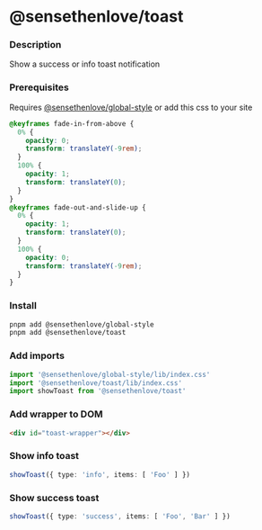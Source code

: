 # @sensethenlove/toast


### Description
Show a success or info toast notification


### Prerequisites
Requires [@sensethenlove/global-style](https://github.com/sensethenlove/global-style) or add this css to your site
```css
@keyframes fade-in-from-above {
  0% {
    opacity: 0;
    transform: translateY(-9rem);
  }
  100% {
    opacity: 1;
    transform: translateY(0);
  }
}
@keyframes fade-out-and-slide-up {
  0% {
    opacity: 1;
    transform: translateY(0);
  }
  100% {
    opacity: 0;
    transform: translateY(-9rem);
  }
}
```


### Install
```bash
pnpm add @sensethenlove/global-style
pnpm add @sensethenlove/toast
```

### Add imports
```ts
import '@sensethenlove/global-style/lib/index.css'
import '@sensethenlove/toast/lib/index.css'
import showToast from '@sensethenlove/toast'
```

### Add wrapper to DOM
```html
<div id="toast-wrapper"></div>
```

### Show info toast
```ts
showToast({ type: 'info', items: [ 'Foo' ] })
```

### Show success toast
```ts
showToast({ type: 'success', items: [ 'Foo', 'Bar' ] })
```
